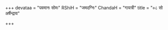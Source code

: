 +++
devataa = "पवमानः सोमः"
RShiH = "जमदग्निः"
ChandaH = "गायत्री"
title = "०८ सो अर्षेन्द्राय"

+++
